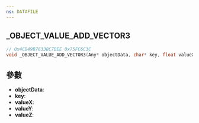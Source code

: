 ```yaml
---
ns: DATAFILE
---
```

## _OBJECT_VALUE_ADD_VECTOR3

```c
// 0x4CD49B76338C7DEE 0x75FC6C3C
void _OBJECT_VALUE_ADD_VECTOR3(Any* objectData, char* key, float valueX, float valueY, float valueZ);
```


## 參數
* **objectData**: 
* **key**: 
* **valueX**: 
* **valueY**: 
* **valueZ**: 

